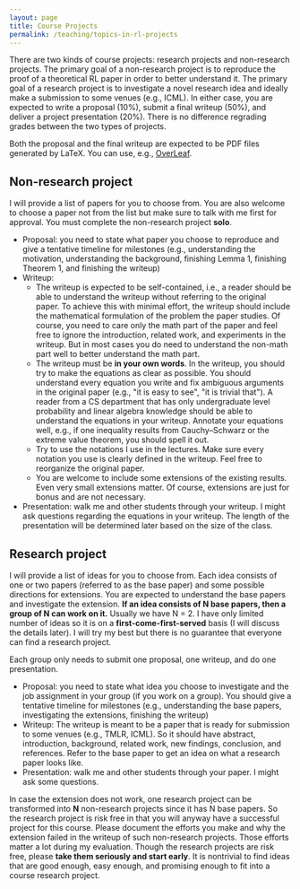 ```yaml
---
layout: page
title: Course Projects 
permalink: /teaching/topics-in-rl-projects
---
```


There are two kinds of course projects: research projects and non-research projects.
The primary goal of a non-research project is to reproduce the proof of a theoretical RL paper in order to better understand it.
The primary goal of a research project is to investigate a novel research idea and ideally make a submission to some venues (e.g., ICML).
In either case,
you are expected to write a proposal (10%), submit a final writeup (50%), and deliver a project presentation (20%).
There is no difference regrading grades between the two types of projects.  

Both the proposal and the final writeup are expected to be PDF files generated by LaTeX. You can use, e.g., [OverLeaf](https://www.overleaf.com).

## Non-research project
I will provide a list of papers for you to choose from. You are also welcome to choose a paper not from the list but make sure to talk with me first for approval.
You must complete the non-research project **solo**.

* Proposal: you need to state what paper you choose to reproduce and give a tentative timeline for milestones (e.g., understanding the motivation, understanding the background, finishing Lemma 1, finishing Theorem 1, and finishing the writeup)
* Writeup: 
  - The writeup is expected to be self-contained, i.e., a reader should be able to understand the writeup without referring to the original paper. To achieve this with minimal effort, the writeup should include the mathematical formulation of the problem the paper studies.
  Of course, you need to care only the math part of the paper and feel free to ignore the introduction, related work, and experiments in the writeup. 
  But in most cases you do need to understand the non-math part well to better understand the math part.
  - The writeup must be **in your own words**. In the writeup, you should try to make the equations as clear as possible. You should understand every equation you write and fix ambiguous arguments in the original paper (e.g., "it is easy to see", "it is trivial that"). A reader from a CS department that has only undergraduate level probability and linear algebra knowledge should be able to understand the equations in your writeup. Annotate your equations well, e.g., if one inequality results from Cauchy–Schwarz or the extreme value theorem,
  you should spell it out.
  - Try to use the notations I use in the lectures. Make sure every notation you use is clearly defined in the writeup. Feel free to reorganize the original paper.
  - You are welcome to include some extensions of the existing results. Even very small extensions matter. Of course, extensions are just for bonus and are not necessary.
* Presentation: walk me and other students through your writeup. I might ask questions regarding the equations in your writeup. The length of the presentation will be determined later based on the size of the class.

## Research project
I will provide a list of ideas for you to choose from. Each idea consists of one or two papers (referred to as the base paper) and some possible directions for extensions. You are expected to understand the base papers and investigate the extension.
**If an idea consists of N base papers, then a group of N can work on it.** 
Usually we have N = 2.
I have only limited number of ideas so it is on a **first-come-first-served** basis (I will discuss the details later). I will try my best but there is no guarantee that everyone can find a research project. 

Each group only needs to submit one proposal, one writeup, and do one presentation.
* Proposal: you need to state what idea you choose to investigate and the job assignment in your group (if you work on a group).
You should give a tentative timeline for milestones (e.g., understanding the base papers, investigating the extensions, finishing the writeup)
* Writeup: The writeup is meant to be a paper that is ready for submission to some venues (e.g., TMLR, ICML). So it should have abstract, introduction, background, related work, new findings, conclusion, and references. Refer to the base paper to get an idea on what a research paper looks like.
* Presentation: walk me and other students through your paper. I might ask some questions.

In case the extension does not work, one research project can be transformed into **N** non-research projects since it has N base papers. So the research project is risk free in that you will anyway have a successful project for this course. Please document the efforts you make and why the extension failed in the writeup of such non-research projects. Those efforts matter a lot during my evaluation. Though the research projects are risk free, please **take them seriously and start early**. It is nontrivial to find ideas that are good enough, easy enough, and promising enough to fit into a course research project.